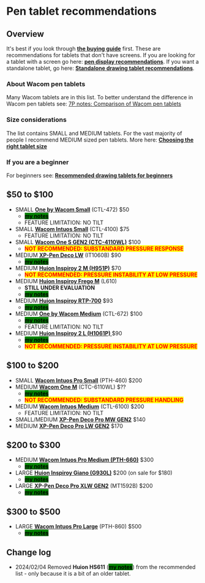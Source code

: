 # Pen tablet recommendations

## Overview

It's best if you look through [**the buying guide**](../buying-a-drawing-tablet/) first. These are recommendations for tablets that don't have screens. If you are looking for a tablet with a screen go here: [**pen display recommendations**](pen-display-recommendations.md). If you want a standalone tablet, go here: [**Standalone drawing tablet recommendations**](standalone-drawing-tablet-recommendations.md).

### About Wacom pen tablets

Many Wacom tablets are in this list. To better understand the difference in Wacom pen tablets see: [7P notes: Comparison of Wacom pen tablets](../product-info/wacom/7p-notes-comparison-of-wacom-pen-tablets.md)

### Size considerations

The list contains SMALL and MEDIUM tablets. For the vast majority of people I recommend MEDIUM sized pen tablets. More here: [**Choosing the right tablet size**](../guides/customizing-your-experience/choosing-the-right-tablet-size.md)

### If you are a beginner

For beginners see: [**Recommended drawing tablets for beginners**](recommended-drawing-tablets-for-beginners.md)&#x20;

## $50 to $100&#x20;

* SMALL [**One by Wacom Small**](../product-info/wacom/one-by-wacom/) (CTL-472) $50
  * [<mark style="background-color:green;">**my notes**</mark>](../product-info/wacom/one-by-wacom/7p-notes-wacom-ctl-x72.md)
  * FEATURE LIMITATION: NO TILT
* SMALL [**Wacom Intuos Small**](../product-info/wacom/wacom-intuos.md) (CTL-4100) $75&#x20;
  * FEATURE LIMITATION: NO TILT
* SMALL [**Wacom One S GEN2 (CTC-4110WL)**](../product-info/wacom/wacom-one-gen2/) $100&#x20;
  * <mark style="color:red;">**NOT RECOMMENDED: SUBSTANDARD PRESSURE RESPONSE**</mark>
* MEDIUM [**XP-Pen Deco LW**](../product-info/xp-pen/xp-pen-deco/) (IT1060B) $90
  * [<mark style="background-color:green;">**my notes**</mark>](../product-info/xp-pen/xp-pen-deco/7p-notes-xp-pen-it1060b.md)
* MEDIUM [**Huion Inspiroy 2 M (H951P)**](../product-info/huion/huion-inspiroy-2/) $70&#x20;
  * <mark style="color:red;">**NOT RECOMMENDED: PRESSURE INSTABILITY AT LOW PRESSURE**</mark>
* MEDIUM [**Huion Inspiroy Frego M**](../product-info/huion/huion-inspiroy-frego/) (L610)&#x20;
  * **STILL UNDER EVALUATION**
  * [<mark style="background-color:green;">**my notes**</mark>](../product-info/huion/huion-inspiroy-frego/7p-notes-huion-inspiroy-frego-m-l610.md)
* MEDIUM [**Huion Inspiroy RTP-700**](../product-info/huion/huion-inspiroy-r-series/)  $93&#x20;
  * [<mark style="background-color:green;">**my notes**</mark>](../product-info/huion/huion-inspiroy-r-series/7p-notes-rtp-700.md)
* MEDIUM [**One by Wacom Medium**](../product-info/wacom/one-by-wacom/) (CTL-672) $100
  * [<mark style="background-color:green;">**my notes**</mark>](../product-info/wacom/one-by-wacom/7p-notes-wacom-ctl-x72.md)
  * FEATURE LIMITATION: NO TILT
* MEDIUM [**Huion Inspiroy 2 L (H1061P)** ](../product-info/huion/huion-inspiroy-2/)$90&#x20;
  * [<mark style="background-color:green;">**my notes**</mark>](../product-info/huion/huion-inspiroy-2/7p-notes-h1061p.md)
  * <mark style="color:red;">**NOT RECOMMENDED: PRESSURE INSTABILITY AT LOW PRESSURE**</mark>&#x20;

## $100 to $200

* SMALL [**Wacom Intuos Pro Small**](../product-info/wacom/wacom-intuos-pro/) (PTH-460) $200&#x20;
* MEDIUM [**Wacom One M**](../product-info/wacom/wacom-one-gen2/) (CTC-6110WL) $??&#x20;
  * [<mark style="background-color:green;">**my notes**</mark>](../product-info/wacom/wacom-one-gen2/7p-notes-wacom-one-gen2-drawing-tablets.md)
  * <mark style="color:red;">**NOT RECOMMENDED: SUBSTANDARD PRESSURE HANDLING**</mark>&#x20;
* MEDIUM [**Wacom Intuos Medium**](../product-info/wacom/wacom-intuos.md) (CTL-6100) $200
  * FEATURE LIMITATION: NO TILT
* &#x20;SMALL/MEDIUM  [**XP-Pen Deco Pro MW GEN2**](../product-info/xp-pen/xp-pen-deco-pro-xlw-gen-2-mt1592b/) $140
* MEDIUM [**XP-Pen Deco Pro LW GEN2**](../product-info/xp-pen/xp-pen-deco-pro-xlw-gen-2-mt1592b/) $170

## $200 to $300

* MEDIUM [**Wacom Intuos Pro Medium (PTH-660)**](../product-info/wacom/wacom-intuos-pro/) $300
  * [<mark style="background-color:green;">**my notes**</mark>](../product-info/wacom/wacom-intuos-pro/7p-notes-wacom-pth-660.md)
* LARGE [**Huion Inspiroy Giano (G930L)**](../product-info/huion/huion-inspiroy/) $200 (on sale for $180)
  * [<mark style="background-color:green;">**my notes**</mark>](../product-info/huion/huion-inspiroy/7p-notes-huion-giano-g930l.md)&#x20;
* LARGE [**XP-Pen Deco Pro XLW GEN2**](../product-info/xp-pen/xp-pen-deco-pro-xlw-gen-2-mt1592b/) (MT1592B) $200
  * [<mark style="background-color:green;">**my notes**</mark>](../product-info/xp-pen/xp-pen-deco-pro-xlw-gen-2-mt1592b/) &#x20;

## $300 to $500

* LARGE [**Wacom Intuos Pro Large**](../product-info/wacom/wacom-intuos-pro/) (PTH-860) $500&#x20;
  * [<mark style="background-color:green;">**my notes**</mark>](../product-info/wacom/wacom-intuos-pro/7p-notes-wacom-pth-x60.md)&#x20;

## Change log

* 2024/02/04 Removed **Huion HS611** ([<mark style="background-color:green;">**my notes**</mark>](../product-info/huion/huion-inspiroy/7p-notes-huion-hs611.md)) from the recommended list - only because it is a bit of an older tablet. &#x20;

